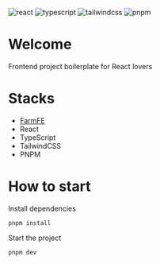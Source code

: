 ![react](https://img.shields.io/badge/React-20232A?style=for-the-badge&logo=react&logoColor=61DAFB)
![typescript](https://img.shields.io/badge/TypeScript-007ACC?style=for-the-badge&logo=typescript&logoColor=white)
![tailwindcss](https://img.shields.io/badge/Tailwind_CSS-38B2AC?style=for-the-badge&logo=tailwind-css&logoColor=white)
![pnpm](https://img.shields.io/badge/pnpm-yellow?style=for-the-badge&logo=pnpm&logoColor=white)

# Welcome

Frontend project boilerplate for React lovers

# Stacks

- [FarmFE](https://www.farmfe.org)
- React
- TypeScript
- TailwindCSS
- PNPM

# How to start

Install dependencies

```
pnpm install
```

Start the project

```
pnpm dev
```
